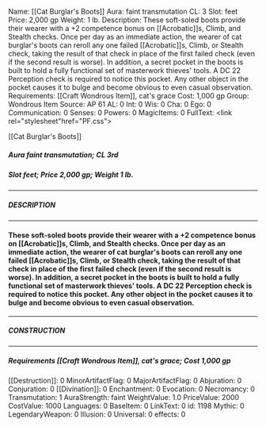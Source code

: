Name: [[Cat Burglar's Boots]]
Aura: faint transmutation
CL: 3
Slot: feet
Price: 2,000 gp
Weight: 1 lb.
Description: These soft-soled boots provide their wearer with a +2 competence bonus on [[Acrobatic]]s, Climb, and Stealth checks. Once per day as an immediate action, the wearer of cat burglar's boots can reroll any one failed [[Acrobatic]]s, Climb, or Stealth check, taking the result of that check in place of the first failed check (even if the second result is worse). In addition, a secret pocket in the boots is built to hold a fully functional set of masterwork thieves' tools. A DC 22 Perception check is required to notice this pocket. Any other object in the pocket causes it to bulge and become obvious to even casual observation.
Requirements: [[Craft Wondrous Item]], cat's grace
Cost: 1,000 gp
Group: Wondrous Item
Source: AP 61
AL: 0
Int: 0
Wis: 0
Cha: 0
Ego: 0
Communication: 0
Senses: 0
Powers: 0
MagicItems: 0
FullText: <link rel="stylesheet"href="PF.css"><div class="heading"><p class="alignleft">[[Cat Burglar's Boots]]</p><div style="clear: both;"></div></div><div><h5><b>Aura </b>faint transmutation; <b>CL </b>3rd</h5><h5><b>Slot </b>feet; <b>Price </b>2,000 gp; <b>Weight </b>1 lb.</h5></div><hr/><div><h5><b>DESCRIPTION</b></h5></div><hr/><div><h4><p>These soft-soled boots provide their wearer with a +2 competence bonus on [[Acrobatic]]s, Climb, and Stealth checks. Once per day as an immediate action, the wearer of cat burglar's boots can reroll any one failed [[Acrobatic]]s, Climb, or Stealth check, taking the result of that check in place of the first failed check (even if the second result is worse). In addition, a secret pocket in the boots is built to hold a fully functional set of masterwork thieves' tools. A DC 22 Perception check is required to notice this pocket. Any other object in the pocket causes it to bulge and become obvious to even casual observation.</p></h4></div><hr/><div><h5><b>CONSTRUCTION</b></h5></div><hr/><div><h5><b>Requirements </b>[[Craft Wondrous Item]], <i>cat's grace</i>; <b>Cost </b>1,000 gp</h5></div>
[[Destruction]]: 0
MinorArtifactFlag: 0
MajorArtifactFlag: 0
Abjuration: 0
Conjuration: 0
[[Divination]]: 0
Enchantment: 0
Evocation: 0
Necromancy: 0
Transmutation: 1
AuraStrength: faint
WeightValue: 1.0
PriceValue: 2000
CostValue: 1000
Languages: 0
BaseItem: 0
LinkText: 0
id: 1198
Mythic: 0
LegendaryWeapon: 0
Illusion: 0
Universal: 0
effects: 0
